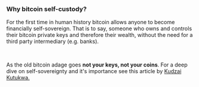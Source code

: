 ### Why bitcoin self-custody? 

For the first time in human history bitcoin allows anyone to become financially self-sovereign. 
That is to say, someone who owns and controls their bitcoin private keys and therefore their 
wealth, without the need for a third party intermediary (e.g. banks). 

&nbsp;

As the old bitcoin adage goes
**not your keys, not your coins**. For a deep dive on self-sovereignty and it's importance see this article by 
<a class="underline text-blue-400 hover:text-[#3c6594]" href="https://bitcoinmagazine.com/culture/bitcoin-self-custody-and-financial-sovereignty" target="_blank" ref="noopener noreferrer">Kudzai Kutukwa.</a>
